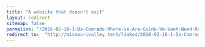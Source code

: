 ```yaml
---
title: "A website that doesn't exit"
layout: redirect
sitemap: false
permalink: "/2016-02-10-1-Da-Comrade-Vhere-Ve-Are-Goink-Ve-Vont-Need-Roads"
redirect_to:  "http://missourivalley.tech/linked/2016-02-10-1-Da-Comrade-Vhere-Ve-Are-Goink-Ve-Vont-Need-Roads"
---
```

